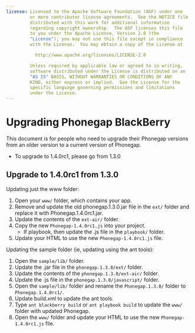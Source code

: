 ```yaml
---
license: Licensed to the Apache Software Foundation (ASF) under one
         or more contributor license agreements.  See the NOTICE file
         distributed with this work for additional information
         regarding copyright ownership.  The ASF licenses this file
         to you under the Apache License, Version 2.0 (the
         "License"); you may not use this file except in compliance
         with the License.  You may obtain a copy of the License at

           http://www.apache.org/licenses/LICENSE-2.0

         Unless required by applicable law or agreed to in writing,
         software distributed under the License is distributed on an
         "AS IS" BASIS, WITHOUT WARRANTIES OR CONDITIONS OF ANY
         KIND, either express or implied.  See the License for the
         specific language governing permissions and limitations
         under the License.
---
```


Upgrading Phonegap BlackBerry
============================

This document is for people who need to upgrade their Phonegap versions from an older version to a current version of Phonegap.

- To upgrade to 1.4.0rc1, please go from 1.3.0

## Upgrade to 1.4.0rc1 from 1.3.0 ##

Updating just the www folder:

1. Open your `www/` folder, which contains your app.
2. Remove and update the old phonegap.1.3.0.jar file in the `ext/` folder and replace it with Phonegap.1.4.0rc1.jar.
3. Update the contents of the `ext-air/` folder.
4. Copy the new `Phonegap-1.4.0rc1.js` into your project.
    - If playbook, then update the .js file in the `playbook/` folder.
5. Update your HTML to use the new `Phonegap-1.4.0rc1.js` file.

Updating the sample folder (ie, updating using the ant tools):

1. Open the `sample/lib/` folder.
2. Update the .jar file in the `phonegap.1.3.0/ext/` folder.
3. Update the contents of the `phonegap.1.3.0/ext-air/` folder.
4. Update the .js file in the `phonegap.1.3.0/javascript/` folder.
5. Open the `sample/lib/` folder and rename the `Phonegap.1.3.0/` folder to `Phonegap.1.4.0rc1/`.
6. Update build.xml to update the ant tools.
7. Type `ant blackberry build` or `ant playbook build` to update the `www/` folder with updated Phonegap.
8. Open the `www/` folder and update your HTML to use the new `Phonegap-1.4.0rc1.js` file.

